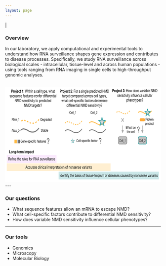 ```yaml
---
layout: page
---
```


|

### Overview  
In our laboratory, we apply computational and experimental tools to understand how RNA surveillance shapes gene expression and contributes to disease processes. Specifically, we study RNA surveillance across biological scales - intracellular, tissue-level and across human populations - using tools ranging from RNA imaging in single cells to high-throughput genomic analyses.  

<br>
<img src="/img/research-overview.png" style="width:750px !important;height:308px !important;" />
<br>
---

### Our questions  

* What sequence features allow an mRNA to escape NMD?  
* What cell-specific factors contribute to differential NMD sensitivity?  
* How does variable NMD sensitivity influence cellular phenotypes?  

---

### Our tools

* Genomics   
* Microscopy    
* Molecular Biology    
